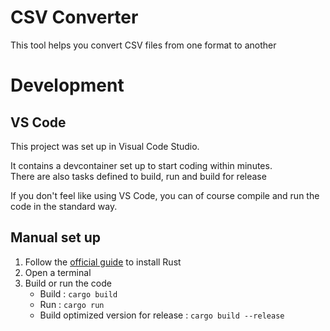 CSV Converter
==============================================

This tool helps you convert CSV files from one format to another

# Development
## VS Code
This project was set up in Visual Code Studio.

It contains a devcontainer set up to start coding within minutes.  
There are also tasks defined to build, run and build for release

If you don't feel like using VS Code, you can of course compile and run the code in the standard way.
## Manual set up
1. Follow the [official guide](https://www.rust-lang.org/tools/install) to install Rust
2. Open a terminal
3. Build or run the code
   * Build : `cargo build` 
   * Run : `cargo run`
   * Build optimized version for release : `cargo build --release`